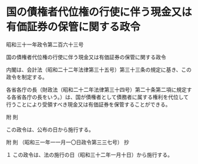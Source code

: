 # 国の債権者代位権の行使に伴う現金又は有価証券の保管に関する政令

昭和三十一年政令第二百六十三号

国の債権者代位権の行使に伴う現金又は有価証券の保管に関する政令

内閣は、会計法（昭和二十二年法律第三十五号）第三十三条の規定に基き、この政令を制定する。

各省各庁の長（財政法（昭和二十二年法律第三十四号）第二十条第二項に規定する各省各庁の長をいう。）は、国が債権者として債務者に属する権利を代位して行うことにより受領すべき現金又は有価証券を保管することができる。

附 則

この政令は、公布の日から施行する。

附 則 （昭和三一年一一月一〇日政令第三三七号） 抄

１ この政令は、法の施行の日（昭和三十二年一月十日）から施行する。
